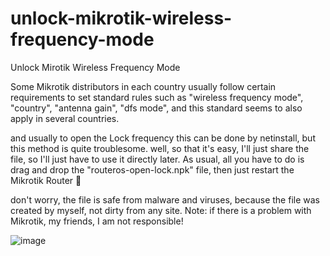 # unlock-mikrotik-wireless-frequency-mode
Unlock Mirotik Wireless Frequency Mode 

Some Mikrotik distributors in each country usually follow certain requirements to set standard rules such as "wireless frequency mode", "country", "antenna gain", "dfs mode", and this standard seems to also apply in several countries.

and usually to open the Lock frequency this can be done by netinstall, but this method is quite troublesome. well, so that it's easy, I'll just share the file, so I'll just have to use it directly later.
As usual, all you have to do is drag and drop the "routeros-open-lock.npk" file, then just restart the Mikrotik Router 🙂

don't worry, the file is safe from malware and viruses, because the file was created by myself, not dirty from any site.
Note: if there is a problem with Mikrotik, my friends, I am not responsible!

![image](https://github.com/buananetpbun/unlock-mikrotik-wireless-frequency-mode/assets/42666125/230cd5bc-e845-4232-b944-c39f9772b938)
